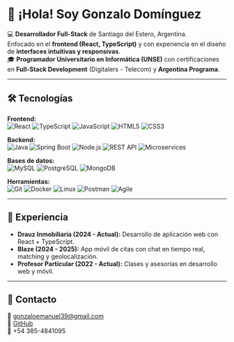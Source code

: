 # 👋 ¡Hola! Soy **Gonzalo Domínguez**

💻 **Desarrollador Full-Stack** de Santiago del Estero, Argentina.  
Enfocado en el **frontend (React, TypeScript)** y con experiencia en el diseño de **interfaces intuitivas y responsivas**.  
🎓 **Programador Universitario en Informática (UNSE)** con certificaciones en **Full-Stack Development** (Digitalers - Telecom) y **Argentina Programa**.  

---

## 🛠️ Tecnologías  

**Frontend:**  
![React](https://img.shields.io/badge/React-20232A?style=flat&logo=react&logoColor=61DAFB) 
![TypeScript](https://img.shields.io/badge/TypeScript-007ACC?style=flat&logo=typescript&logoColor=white) 
![JavaScript](https://img.shields.io/badge/JavaScript-F7DF1E?style=flat&logo=javascript&logoColor=black) 
![HTML5](https://img.shields.io/badge/HTML5-E34F26?style=flat&logo=html5&logoColor=white) 
![CSS3](https://img.shields.io/badge/CSS3-1572B6?style=flat&logo=css3&logoColor=white)  

**Backend:**  
![Java](https://img.shields.io/badge/Java-ED8B00?style=flat&logo=openjdk&logoColor=white) 
![Spring Boot](https://img.shields.io/badge/Spring_Boot-6DB33F?style=flat&logo=springboot&logoColor=white) 
![Node.js](https://img.shields.io/badge/Node.js-339933?style=flat&logo=node.js&logoColor=white) 
![REST API](https://img.shields.io/badge/REST_API-FF6F00?style=flat&logo=fastapi&logoColor=white) 
![Microservices](https://img.shields.io/badge/Microservices-0088CC?style=flat&logo=databricks&logoColor=white)  

**Bases de datos:**  
![MySQL](https://img.shields.io/badge/MySQL-4479A1?style=flat&logo=mysql&logoColor=white) 
![PostgreSQL](https://img.shields.io/badge/PostgreSQL-316192?style=flat&logo=postgresql&logoColor=white) 
![MongoDB](https://img.shields.io/badge/MongoDB-47A248?style=flat&logo=mongodb&logoColor=white)  

**Herramientas:**  
![Git](https://img.shields.io/badge/Git-F05032?style=flat&logo=git&logoColor=white) 
![Docker](https://img.shields.io/badge/Docker-2496ED?style=flat&logo=docker&logoColor=white) 
![Linux](https://img.shields.io/badge/Linux-FCC624?style=flat&logo=linux&logoColor=black) 
![Postman](https://img.shields.io/badge/Postman-FF6C37?style=flat&logo=postman&logoColor=white) 
![Agile](https://img.shields.io/badge/Agile-2496ED?style=flat&logo=scrumalliance&logoColor=white)  

---

## 💼 Experiencia  

- **Drauz Inmobiliaria (2024 - Actual):** Desarrollo de aplicación web con React + TypeScript.  
- **Blaze (2024 - 2025):** App móvil de citas con chat en tiempo real, matching y geolocalización.  
- **Profesor Particular (2022 - Actual):** Clases y asesorías en desarrollo web y móvil.  

---

## 📩 Contacto  

📧 [gonzaloemanuel39@gmail.com](mailto:gonzaloemanuel39@gmail.com)  
🐙 [GitHub](https://github.com/gonzalodominguez39)  
📱 +54 385-4841095  
